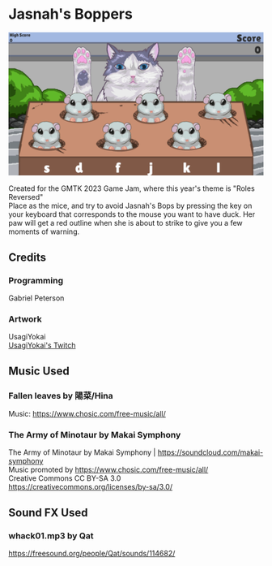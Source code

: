 # Jasnah's Boppers

![game screenshot, a cat about to bop some mice](JasnahsBoppers.png "Jasnah's Boppers")

Created for the GMTK 2023 Game Jam, where this year's theme is "Roles Reversed"<br/>
Place as the mice, and try to avoid Jasnah's Bops by pressing the key on your keyboard that corresponds to the mouse you want to have duck. Her paw will get a red outline when she is about to strike to give you a few moments of warning.

## Credits

### Programming
Gabriel Peterson

### Artwork
UsagiYokai<br/>
[UsagiYokai's Twitch](https://www.twitch.tv/usagi_yokai)

## Music Used

### Fallen leaves by 陽菜/Hina
Music: https://www.chosic.com/free-music/all/<br/>

### The Army of Minotaur by Makai Symphony
The Army of Minotaur by Makai Symphony | https://soundcloud.com/makai-symphony<br/>
Music promoted by https://www.chosic.com/free-music/all/<br/>
Creative Commons CC BY-SA 3.0<br/>
https://creativecommons.org/licenses/by-sa/3.0/<br/>

## Sound FX Used

### whack01.mp3 by Qat
https://freesound.org/people/Qat/sounds/114682/